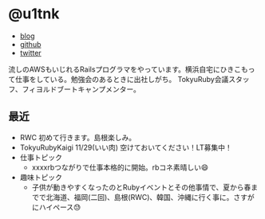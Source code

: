 # @u1tnk

- [blog](https://u1tnk.github.io/)
- [github](https://github.com/u1tnk)
- [twitter](https://twitter.com/u1tnk)

流しのAWSもいじれるRailsプログラマをやっています。横浜自宅にひきこもって仕事をしている。勉強会のあるときに出社しがち。
TokyuRuby会議スタッフ、フィヨルドブートキャンプメンター。

## 最近

- RWC 初めて行きます。島根楽しみ。
- TokyuRubyKaigi 11/29(いい肉) 空けておいてください！LT募集中！
- 仕事トピック
  - xxxxrbつながりで仕事本格的に開始。rbコネ素晴しい😄
- 趣味トピック
  - 子供が動きやすくなったのとRubyイベントとその他事情で、夏から春までで北海道、福岡(二回)、島根(RWC)、韓国、沖縄に行く事に。さすがにハイペース😓

